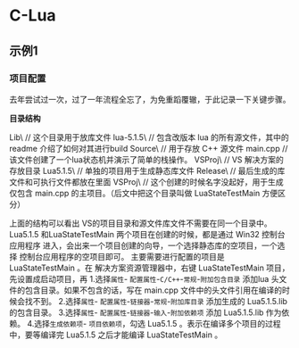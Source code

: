 # C-Lua

## 示例1
### 项目配置
去年尝试过一次，过了一年流程全忘了，为免重蹈覆辙，于此记录一下关键步骤。

__目录结构__

> 
Lib\			// 这个目录用于放库文件
	lua-5.1.5\	// 包含改版本 lua 的所有源文件，其中的 readme 介绍了如何对其进行build
Source\		// 用于存放 C++ 源文件
	main.cpp 	// 该文件创建了一个lua状态机并演示了简单的栈操作。
VSProj\		// VS 解决方案的存放目录
	Lua5.1.5\	// 单独的项目用于生成静态库文件
	Release\ 	// 最后生成的库文件和可执行文件都放在里面
	VSProj\ 	// 这个创建的时候名字没起好，用于生成仅包含 main.cpp 的主项目。（后文中把这个目录叫做 LuaStateTestMain 方便区分）

上面的结构可以看出 VS的项目目录和源文件库文件不需要在同一个目录中。
Lua5.1.5 和LuaStateTestMain 两个项目在创建的时候，都是通过 Win32 控制台应用程序 进入，会出来一个项目创建的向导，一个选择静态库的空项目，一个选择 控制台应用程序的空项目即可。
主要需要进行配置的项目是 LuaStateTestMain 。在 解决方案资源管理器中，右键 LuaStateTestMain 项目，先设置成启动项目，再
1.选择`属性`- `配置属性`-`C/C++`-`常规`-`附加包含目录` 添加lua 头文件的包含目录。如果不包含的话，写在 main.cpp 文件中的头文件引用在编译的时候会找不到。
2.选择`属性`- `配置属性`-`链接器`-`常规`-`附加库目录` 添加生成的 Lua5.1.5.lib 的包含目录。
3.选择`属性`- `配置属性`-`链接器`-`输入`-`附加依赖项` 添加 Lua5.1.5.lib 作为依赖。
4.选择`生成依赖项`- `项目依赖项`，勾选 Lua5.1.5 。表示在编译多个项目的过程中，要等编译完 Lua5.1.5 之后才能编译 LuaStateTestMain 。



